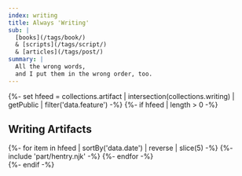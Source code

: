```yaml
---
index: writing
title: Always 'Writing'
sub: |
  [books](/tags/book/)
  & [scripts](/tags/script/)
  & [articles](/tags/post/)
summary: |
  All the wrong words,
  and I put them in the wrong order, too.
---
```


{%- set hfeed = collections.artifact | intersection(collections.writing) | getPublic | filter('data.feature') -%}
{%- if hfeed | length > 0 -%}
<section class="h-feed">
  <h2 class="p-name">Writing Artifacts</h2>
  {%- for item in hfeed | sortBy('data.date') | reverse | slice(5) -%}
    {%- include 'part/hentry.njk' -%}
  {%- endfor -%}
</section>
{%- endif -%}
